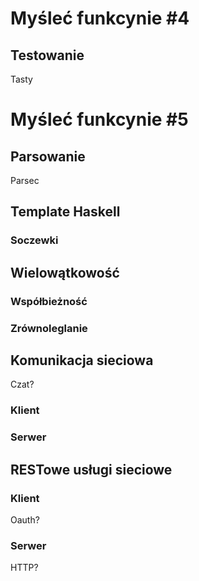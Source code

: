 # Myśleć funkcynie #4

## Testowanie
Tasty

# Myśleć funkcynie #5

## Parsowanie
Parsec

## Template Haskell
### Soczewki

## Wielowątkowość
### Współbieżność

### Zrównoleglanie

## Komunikacja sieciowa
Czat?
### Klient

### Serwer

## RESTowe usługi sieciowe
### Klient
Oauth?

### Serwer
HTTP?
